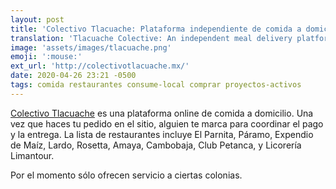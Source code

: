 ```yaml
---
layout: post
title: 'Colectivo Tlacuache: Plataforma independiente de comida a domicilio'
translation: 'Tlacuache Colective: An independent meal delivery platform'
image: 'assets/images/tlacuache.png'
emoji: ':mouse:'
ext_url: 'http://colectivotlacuache.mx/'
date: 2020-04-26 23:21 -0500
tags: comida restaurantes consume-local comprar proyectos-activos
---
```


[Colectivo Tlacuache]({{page.ext_url}}) es una plataforma online de comida a domicilio. Una vez que haces tu pedido en el sitio, alguien te marca para coordinar el pago y la entrega. La lista de restaurantes incluye El Parnita, Páramo, Expendio de Maíz, Lardo, Rosetta, Amaya, Cambobaja, Club Petanca, y Licorería Limantour.

Por el momento sólo ofrecen servicio a ciertas colonias.
